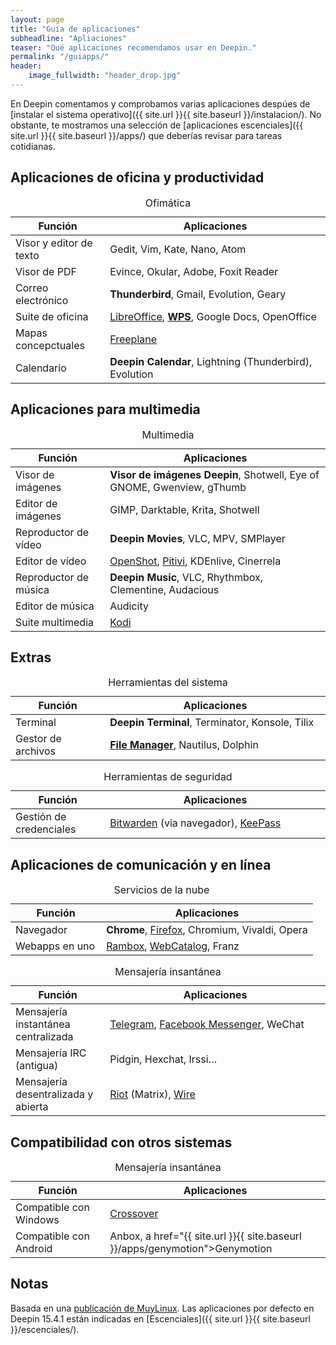 ```yaml
---
layout: page
title: "Guía de aplicaciones"
subheadline: "Apliaciones"
teaser: "Qué aplicaciones recomendamos usar en Deepin."
permalink: "/guiapps/"
header:
    image_fullwidth: "header_drop.jpg"
---
```


En Deepin comentamos y comprobamos varias aplicaciones despúes de [instalar el sistema operativo]({{ site.url }}{{ site.baseurl }}/instalacion/). No obstante, te mostramos una selección de [aplicaciones escenciales]({{ site.url }}{{ site.baseurl }}/apps/) que deberías revisar para tareas cotidianas.

## Aplicaciones de oficina y productividad

<table>
  <caption>Ofimática</caption>
  <colgroup>
    <col span="1" style="width: 30%;">
    <col span="1" style="width: 70%;">
      </colgroup>
  <thead>
    <tr>
      <th>Función</th>
      <th>Aplicaciones</th>
    </tr>
  </thead>
  <tbody>
    <tr>
      <td>Visor y editor de texto</td>
      <td>Gedit, Vim, Kate, Nano, Atom</td>
    </tr>
    <tr>
      <td>Visor de PDF</td>
      <td>Evince, Okular, Adobe, Foxit Reader</td>
    </tr>
    <tr>
      <td>Correo electrónico</td>
      <td><b>Thunderbird</b>, Gmail, Evolution, Geary</td>
    </tr>
    <tr>
      <td>Suite de oficina</td>
      <td><a href="{{ site.url }}{{ site.baseurl }}/apps/libreoffice">LibreOffice</a>, <b><a href="{{ site.url }}{{ site.baseurl }}/apps/wps">WPS</a></b>, Google Docs, OpenOffice</td>
    </tr>
    <tr>
      <td>Mapas concepctuales</td>
      <td><a href="https://lignux.com/freeplane-un-editor-de-mapas-conceptuales/">Freeplane</a></td>
    </tr>
    <tr>
      <td>Calendario</td>
      <td><b>Deepin Calendar</b>, Lightning (Thunderbird), Evolution</td>
    </tr>
  </tbody>
</table>

## Aplicaciones para multimedia
<table>
  <caption>Multimedia</caption>
  <colgroup>
    <col span="1" style="width: 30%;">
    <col span="1" style="width: 70%;">
      </colgroup>
  <thead>
    <tr>
      <th>Función</th>
      <th>Aplicaciones</th>
    </tr>
  </thead>
  <tbody>
    <tr>
      <td>Visor de imágenes</td>
      <td><b>Visor de imágenes Deepin</b>, Shotwell, Eye of GNOME, Gwenview, gThumb</td>
      </tr>
      <tr>
      <td>Editor de imágenes</td>
      <td>GIMP, Darktable, Krita, Shotwell</td>
    </tr>
    <tr>
      <td>Reproductor de vídeo</td>
      <td><b>Deepin Movies</b>, VLC, MPV, SMPlayer</td>
    </tr>
    <tr>
      <td>Editor de vídeo</td>
      <td><a href="{{ site.url }}{{ site.baseurl }}/apps/openshot">OpenShot</a>, <a href="{{ site.url }}{{ site.baseurl }}/apps/pitivi">Pitivi</a>, KDEnlive, Cinerrela</td>
    </tr>
    <tr>
      <td>Reproductor de música</td>
      <td><b>Deepin Music</b>, VLC, Rhythmbox, Clementine, Audacious</td>
    </tr>
    <tr>
      <td>Editor de música</td>
      <td>Audicity</td>
    </tr>
    <tr>
      <td>Suite multimedia</td>
      <td><a href="{{ site.url }}{{ site.baseurl }}/apps/kodi">Kodi</a></td>
    </tr>
  </tbody>
</table>

## Extras
<table>
  <caption>Herramientas del sistema</caption>
  <colgroup>
    <col span="1" style="width: 30%;">
    <col span="1" style="width: 70%;">
      </colgroup>
  <thead>
    <tr>
      <th>Función</th>
      <th>Aplicaciones</th>
    </tr>
  </thead>
  <tbody>
    <tr>
      <td>Terminal</td>
      <td><b>Deepin Terminal</b>, Terminator, Konsole, Tilix</td>
    </tr>
    <tr>
      <td>Gestor de archivos</td>
      <td><b><a href="{{ site.url }}{{ site.baseurl }}/apps/filemanager">File Manager</a></b>, Nautilus, Dolphin</td>
    </tr>
  </tbody>
</table>

<table>
  <caption>Herramientas de seguridad</caption>
  <colgroup>
    <col span="1" style="width: 30%;">
    <col span="1" style="width: 70%;">
      </colgroup>
  <thead>
    <tr>
      <th>Función</th>
      <th>Aplicaciones</th>
    </tr>
  </thead>
  <tbody>
    <tr>
      <td>Gestión de credenciales</td>
      <td><a href="{{ site.url }}{{ site.baseurl }}/tips/bitwarden">Bitwarden</a> (via navegador), <a href="{{ site.url }}{{ site.baseurl }}/apps/keepass">KeePass</a></td>
    </tr>
  </tbody>
</table>

## Aplicaciones de comunicación y en línea

<table>
  <caption>Servicios de la nube</caption>
  <colgroup>
    <col span="1" style="width: 30%;">
    <col span="1" style="width: 70%;">
      </colgroup>
  <thead>
    <tr>
      <th>Función</th>
      <th>Aplicaciones</th>
    </tr>
  </thead>
  <tbody>
    <tr>
      <td>Navegador</td>
      <td><b>Chrome</b>, <a href="{{ site.url }}{{ site.baseurl }}/apps/kodi">Firefox</a>, Chromium, Vivaldi, Opera</td>
    </tr>
    <tr>
      <td>Webapps en uno</td>
      <td><a href="{{ site.url }}{{ site.baseurl }}/apps/kodi">Rambox</a>, <a href="{{ site.url }}{{ site.baseurl }}/apps/webcatalog">WebCatalog</a>, Franz</td>
    </tr>
  </tbody>
</table>

<table>
  <caption>Mensajería insantánea</caption>
  <colgroup>
    <col span="1" style="width: 30%;">
    <col span="1" style="width: 70%;">
      </colgroup>
  <thead>
    <tr>
      <th>Función</th>
      <th>Aplicaciones</th>
    </tr>
  </thead>
  <tbody>
    <tr>
      <td>Mensajería instantánea centralizada</td>
      <td><a href="{{ site.url }}{{ site.baseurl }}/apps/telegram">Telegram</a>, <a href="{{ site.url }}{{ site.baseurl }}/apps/fbmessenger">Facebook Messenger</a>, WeChat</td>
    </tr>
    <tr>
      <td>Mensajería IRC (antigua)</td>
      <td>Pidgin, Hexchat, Irssi…</td>
    </tr>
    <tr>
      <td>Mensajería desentralizada y abierta</td>
      <td><a href="{{ site.url }}{{ site.baseurl }}/apps/riot">Riot</a> (Matrix), <a href="{{ site.url }}{{ site.baseurl }}/apps/wire">Wire</a></td>
    </tr>
  </tbody>
</table>

## Compatibilidad con otros sistemas

<table>
  <caption>Mensajería insantánea</caption>
  <colgroup>
    <col span="1" style="width: 30%;">
    <col span="1" style="width: 70%;">
      </colgroup>
  <thead>
    <tr>
      <th>Función</th>
      <th>Aplicaciones</th>
    </tr>
  </thead>
  <tbody>
    <tr>
      <td>Compatible con Windows</td>
      <td><a href="{{ site.url }}{{ site.baseurl }}/apps/crossover">Crossover</a></td>
    </tr>
    <tr>
      <td>Compatible con Android</td>
      <td>Anbox, a href="{{ site.url }}{{ site.baseurl }}/apps/genymotion">Genymotion</a></td>
    </tr>
  </tbody>
</table>


## Notas
Basada en una [publicación de MuyLinux](https://www.muylinux.com/2017/09/19/aplicaciones-por-defecto-ubuntu-18-04-2/). Las aplicaciones por defecto en Deepin 15.4.1 están indicadas en [Escenciales]({{ site.url }}{{ site.baseurl }}/escenciales/).
